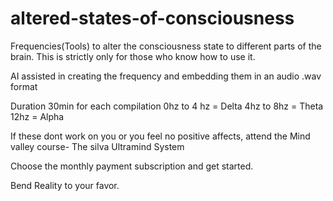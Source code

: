# altered-states-of-consciousness
Frequencies(Tools) to alter the consciousness state to different parts of the brain. This is strictly only for those who know how to use it.

AI assisted in creating the frequency and embedding them in an audio .wav format

Duration 30min for each compilation
0hz to 4 hz = Delta
4hz to 8hz  = Theta
12hz = Alpha

If these dont work on you or you feel no positive affects,
attend the Mind valley course- The silva Ultramind System

Choose the monthly payment subscription and get started.

Bend Reality to your favor.
